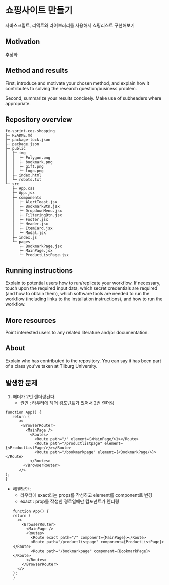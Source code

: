 # 쇼핑사이트 만들기

자바스크립트, 리액트와 라이브러리를 사용해서 쇼핑리스트 구현해보기

## Motivation

추상화

## Method and results

First, introduce and motivate your chosen method, and explain how it contributes to solving the research question/business problem.

Second, summarize your results concisely. Make use of subheaders where appropriate.

## Repository overview

```
fe-sprint-coz-shopping
├─ README.md
├─ package-lock.json
├─ package.json
├─ public
│  ├─ img
│  │  ├─ Polygon.png
│  │  ├─ bookmark.png
│  │  ├─ gift.png
│  │  └─ logo.png
│  ├─ index.html
│  └─ robots.txt
└─ src
   ├─ App.css
   ├─ App.jsx
   ├─ components
   │  ├─ AlertToast.jsx
   │  ├─ BookmarkBtn.jsx
   │  ├─ DropdownMenu.jsx
   │  ├─ FilteringBtn.jsx
   │  ├─ Footer.jsx
   │  ├─ Header.jsx
   │  ├─ ItemCard.jsx
   │  └─ Modal.jsx
   ├─ index.js
   └─ pages
      ├─ BookmarkPage.jsx
      ├─ MainPage.jsx
      └─ ProductListPage.jsx

```

## Running instructions

Explain to potential users how to run/replicate your workflow. If necessary, touch upon the required input data, which secret credentials are required (and how to obtain them), which software tools are needed to run the workflow (including links to the installation instructions), and how to run the workflow.

## More resources

Point interested users to any related literature and/or documentation.

## About

Explain who has contributed to the repository. You can say it has been part of a class you've taken at Tilburg University.

## 발생한 문제

1. 헤더가 2번 렌더링된다.
   - 원인 : 라우터에 헤더 컴포넌트가 있어서 2번 렌더링

```
function App() {
   return (
      <>
       <BrowserRouter>
         <MainPage />
           <Routes>
             <Route path="/" element={<MainPage/>}></Route>
             <Route path="/productlistpage" element={<ProductListPage/>}></Route>
             <Route path="/bookmarkpage" element={<BookmarkPage/>}></Route>
           </Routes>
        </BrowserRouter>
      </>
);
}
```

- 해결방안 :
  - 라우터에 exact라는 props를 작성하고 element를 component로 변경
  - exact : prop를 작성한 경로일때만 컴포넌트가 렌더링
  ```
  function App() {
  return (
    <>
      <BrowserRouter>
        <MainPage />
        <Routes>
          <Route exact path="/" component={MainPage}></Route>
          <Route path="/productlistpage" component={ProductListPage}></Route>
          <Route path="/bookmarkpage" component={BookmarkPage}></Route>
        </Routes>
      </BrowserRouter>
    </>
  );
  }
  ```
